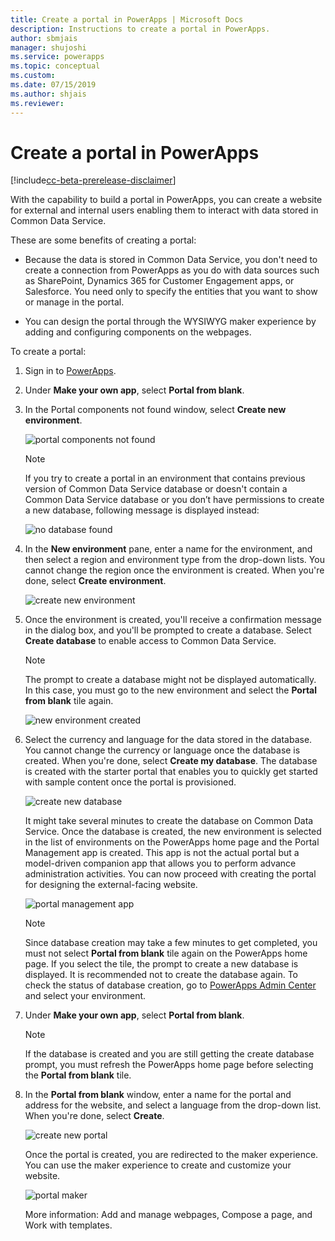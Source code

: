 ```yaml
---
title: Create a portal in PowerApps | Microsoft Docs
description: Instructions to create a portal in PowerApps.
author: sbmjais
manager: shujoshi
ms.service: powerapps
ms.topic: conceptual
ms.custom: 
ms.date: 07/15/2019
ms.author: shjais
ms.reviewer:
---
```


# Create a portal in PowerApps

[!include[cc-beta-prerelease-disclaimer](../../includes/cc-beta-prerelease-disclaimer.md)]

With the capability to build a portal in PowerApps, you can create a website for external and internal users enabling them to interact with data stored in Common Data Service.

These are some benefits of creating a portal:

- Because the data is stored in Common Data Service, you don't need to create a connection from PowerApps as you do with data sources such as SharePoint, Dynamics 365 for Customer Engagement apps, or Salesforce. You need only to specify the entities that you want to show or manage in the portal.

- You can design the portal through the WYSIWYG maker experience by adding and configuring components on the webpages.

To create a portal:

1.  Sign in to [PowerApps](http://web.powerapps.com).  

2.  Under **Make your own app**, select **Portal from blank**.

3.  In the Portal components not found window, select **Create new environment**.

    ![portal components not found](media/portal-components-not-found.png "Portal components not found")  

    > [!NOTE]
    > If you try to create a portal in an environment that contains previous version of Common Data Service database or doesn't contain a Common Data Service database or you don’t have permissions to create a new database, following message is displayed instead:
    >
    > ![no database found](media/no-database-found.png "No database found")  

4.  In the **New environment** pane, enter a name for the environment, and then select a region and environment type from the drop-down lists. You cannot change the region once the environment is created. When you're done, select **Create environment**.

    ![create new environment](media/create-new-environment.png "Create new environment")  

5.  Once the environment is created, you'll receive a confirmation message in the dialog box, and you'll be prompted to create a database. Select **Create database** to enable access to Common Data Service.

    > [!NOTE]
    > The prompt to create a database might not be displayed automatically. In this case, you must go to the new environment and select the **Portal from blank** tile again.

    ![new environment created](media/new-environment-created.png "New environment created")  

6.  Select the currency and language for the data stored in the database. You cannot change the currency or language once the database is created. When you're done, select **Create my database**. The database is created with the starter portal that enables you to quickly get started with sample content once the portal is provisioned.

    ![create new database](media/create-new-database.png "Create new database")  

    It might take several minutes to create the database on Common Data Service. Once the database is created, the new environment is selected in the list of environments on the PowerApps home page and the Portal Management app is created. This app is not the actual portal but a model-driven companion app that allows you to perform advance administration activities. You can now proceed with creating the portal for designing the external-facing website.

    ![portal management app](media/portal-mgmt-app.png "Portal management app")  

    > [!NOTE]
    > Since database creation may take a few minutes to get completed, you must not select **Portal from blank** tile again on the PowerApps home page. If you select the tile, the prompt to create a new database is displayed. It is recommended not to create the database again. To check the status of database creation, go to [PowerApps Admin Center](https://admin.powerapps.com/environments) and select your environment.  

7.  Under **Make your own app**, select **Portal from blank**.

    > [!NOTE]
    > If the database is created and you are still getting the create database prompt, you must refresh the PowerApps home page before selecting the **Portal from blank** tile.

8.  In the **Portal from blank** window, enter a name for the portal and address for the website, and select a language from the drop-down list. When you're done, select **Create**.

    ![create new portal](media/create-new-portal.png "Create new portal")  

    Once the portal is created, you are redirected to the maker experience. You can use the maker experience to create and customize your website.

    ![portal maker](media/portal-maker.png "Portal maker")  

    More information: Add and manage webpages, Compose a page, and Work with templates.

